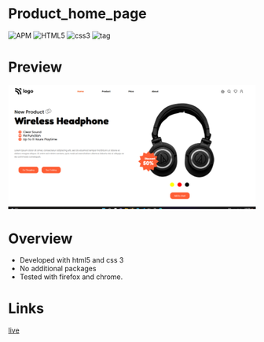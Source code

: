 # Product_home_page
![APM](https://img.shields.io/apm/l/vim-mode)
![HTML5](https://img.shields.io/badge/HTML-5-red)
![css3](https://img.shields.io/badge/CSS-3-blue)
![tag](https://img.shields.io/badge/tag-v.0.0.1-yellow)

<!--  -->
# Preview
![preview](./images/Final.png)

# Overview

- Developed with html5 and css 3
- No additional packages
- Tested with firefox and chrome.

# Links

[live](https://sensational-product-landing.netlify.app/)
